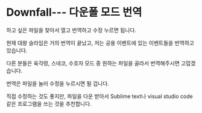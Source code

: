 # Downfall--- 다운폴 모드 번역

하고 싶은 파일을 찾아서 열고 번역하고 수정 누르면 됩니다.

현재 대왕 슬라임은 거의 번역이 끝났고, 저는 공용 이벤트에 있는 이벤트들을 번역하고 있습니다.

다른 분들은 육각령, 스네코, 수호자 모드 중 원하는 파일을 골라서 번역해주시면 고맙겠습니다.

번역은 파일을 눌러 수정을 누르시면 될 겁니다.

직접 수정하는 것도 좋지만, 파일을 다운 받아서 Sublime text나 visual studio code 같은 프로그램을 쓰는 것을 추천합니다.

